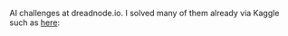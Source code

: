 AI challenges at dreadnode.io. I solved many of them already via Kaggle such as [here](https://www.kaggle.com/competitions/ai-village-capture-the-flag-defcon31/overview): 
